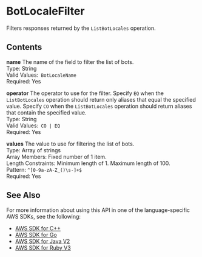 # BotLocaleFilter<a name="API_BotLocaleFilter"></a>

Filters responses returned by the `ListBotLocales` operation\.

## Contents<a name="API_BotLocaleFilter_Contents"></a>

 **name**   <a name="lexv2-Type-BotLocaleFilter-name"></a>
The name of the field to filter the list of bots\.  
Type: String  
Valid Values:` BotLocaleName`   
Required: Yes

 **operator**   <a name="lexv2-Type-BotLocaleFilter-operator"></a>
The operator to use for the filter\. Specify `EQ` when the `ListBotLocales` operation should return only aliases that equal the specified value\. Specify `CO` when the `ListBotLocales` operation should return aliases that contain the specified value\.  
Type: String  
Valid Values:` CO | EQ`   
Required: Yes

 **values**   <a name="lexv2-Type-BotLocaleFilter-values"></a>
The value to use for filtering the list of bots\.  
Type: Array of strings  
Array Members: Fixed number of 1 item\.  
Length Constraints: Minimum length of 1\. Maximum length of 100\.  
Pattern: `^[0-9a-zA-Z_()\s-]+$`   
Required: Yes

## See Also<a name="API_BotLocaleFilter_SeeAlso"></a>

For more information about using this API in one of the language\-specific AWS SDKs, see the following:
+  [AWS SDK for C\+\+](https://docs.aws.amazon.com/goto/SdkForCpp/models.lex.v2-2020-08-07/BotLocaleFilter) 
+  [AWS SDK for Go](https://docs.aws.amazon.com/goto/SdkForGoV1/models.lex.v2-2020-08-07/BotLocaleFilter) 
+  [AWS SDK for Java V2](https://docs.aws.amazon.com/goto/SdkForJavaV2/models.lex.v2-2020-08-07/BotLocaleFilter) 
+  [AWS SDK for Ruby V3](https://docs.aws.amazon.com/goto/SdkForRubyV3/models.lex.v2-2020-08-07/BotLocaleFilter) 
